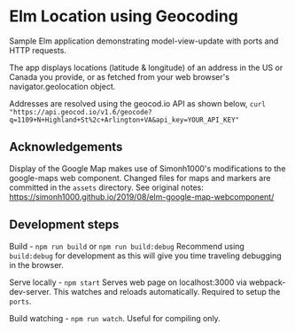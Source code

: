 # Elm Location using Geocoding

Sample Elm application demonstrating model-view-update with ports and HTTP requests.

The app displays locations (latitude & longitude) of an address in the US or Canada you provide, or as fetched from your web browser's navigator.geolocation object.

Addresses are resolved using the geocod.io API as shown below,
  `curl "https://api.geocod.io/v1.6/geocode?q=1109+N+Highland+St%2c+Arlington+VA&api_key=YOUR_API_KEY"`

## Acknowledgements

Display of the Google Map makes use of Simonh1000's modifications to the google-maps web component. Changed files for maps and markers are committed in the `assets` directory. See original notes: https://simonh1000.github.io/2019/08/elm-google-map-webcomponent/


## Development steps

Build - `npm run build` or `npm run build:debug`
  Recommend using `build:debug` for development as this will give you time traveling debugging in the browser.

Serve locally - `npm start`
  Serves web page on localhost:3000 via webpack-dev-server. This watches and reloads automatically. Required to setup the `ports`.

Build watching - `npm run watch`. Useful for compiling only.
